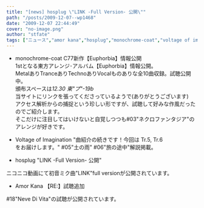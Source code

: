 ```yaml
---
title: "[news] hosplug \"LINK -Full Version- 公開\""
path: "/posts/2009-12-07--wp1468"
date: "2009-12-07 22:44:49"
cover: "no-image.png"
author: "stfate"
tags: ["ニュース","amor kana","hosplug","monochrome-coat","voltage of imagination"]
---
```


<style type="text/css">
<!--
p {white-space: pre-wrap};
-->
</style>

- monochrome-coat C77新作【Euphorbia】情報公開
1stとなる東方アレンジ･アルバム【Euphorbia】情報公開。
MetalありTranceありTechnoありVocalものありな全10曲収録。試聴公開中。
頒布スペースは<em>12.30 東"プ"-19b</em>
当サイトにリンクを張ってくださっているようで(ありがとうございます)
アクセス解析からの捕捉という珍しい形ですが、試聴して好みな作風だったのでご紹介します。
そこだけに注目してはいけないと自覚しつつも#03"ネクロファンタジア"のアレンジが好きです。

- Voltage of Imagination "曲紹介の続きです！今回は Tr.5, Tr.6 をお届けします。"
#05"土の雨" #06"旅の途中"解説掲載。

- hosplug "LINK -Full Version- 公開"

ニコニコ動画にて初音ミク曲"LINK"full versionが公開されています。

- Amor Kana 【RE:】試聴追加

#18"Neve Di Vita"の試聴が公開されています。